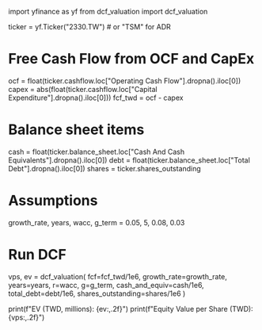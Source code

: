 import yfinance as yf
from dcf_valuation import dcf_valuation

ticker = yf.Ticker("2330.TW")  # or "TSM" for ADR

# Free Cash Flow from OCF and CapEx
ocf = float(ticker.cashflow.loc["Operating Cash Flow"].dropna().iloc[0])
capex = abs(float(ticker.cashflow.loc["Capital Expenditure"].dropna().iloc[0]))
fcf_twd = ocf - capex

# Balance sheet items
cash = float(ticker.balance_sheet.loc["Cash And Cash Equivalents"].dropna().iloc[0])
debt = float(ticker.balance_sheet.loc["Total Debt"].dropna().iloc[0])
shares = ticker.shares_outstanding

# Assumptions
growth_rate, years, wacc, g_term = 0.05, 5, 0.08, 0.03

# Run DCF
vps, ev = dcf_valuation(
    fcf=fcf_twd/1e6,
    growth_rate=growth_rate,
    years=years,
    r=wacc,
    g=g_term,
    cash_and_equiv=cash/1e6,
    total_debt=debt/1e6,
    shares_outstanding=shares/1e6
)

print(f"EV (TWD, millions): {ev:,.2f}")
print(f"Equity Value per Share (TWD): {vps:,.2f}")
